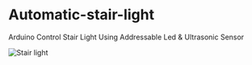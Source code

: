 # Automatic-stair-light
Arduino Control Stair Light  Using Addressable Led &amp; Ultrasonic Sensor


![Stair light](https://user-images.githubusercontent.com/50138015/116307571-5073db80-a7c8-11eb-855f-89085ba48865.jpg)
